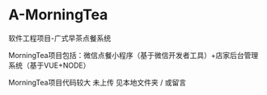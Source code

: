 # A-MorningTea
软件工程项目-广式早茶点餐系统

MorningTea项目包括：微信点餐小程序（基于微信开发者工具）+店家后台管理系统（基于VUE+NODE）


MorningTea项目代码较大 未上传 见本地文件夹 / 或留言
